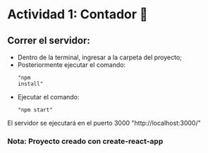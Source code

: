 # Actividad 1: Contador 🧮

## Correr el servidor:

- Dentro de la terminal, ingresar a la carpeta del proyecto;
- Posteriormente ejecutar el comando: <pre><code>"npm install"</code></pre>
- Ejecutar el comando: <pre><code>"npm start"</code></pre>

El servidor se ejecutará en el puerto 3000 "http://localhost:3000/"

### Nota: Proyecto creado con create-react-app
